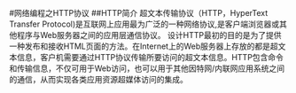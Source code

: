 #网络编程之HTTP协议
##HTTP简介
	超文本传输协议（HTTP，HyperText Transfer Protocol)是互联网上应用最为广泛的一种网络协议,是客户端浏览器或其他程序与Web服务器之间的应用层通信协议。
	设计HTTP最初的目的是为了提供一种发布和接收HTML页面的方法。在Internet上的Web服务器上存放的都是超文本信息，客户机需要通过HTTP协议传输所要访问的超文本信息。HTTP包含命令和传输信息，不仅可用于Web访问，也可以用于其他因特网/内联网应用系统之间的通信，从而实现各类应用资源超媒体访问的集成。

